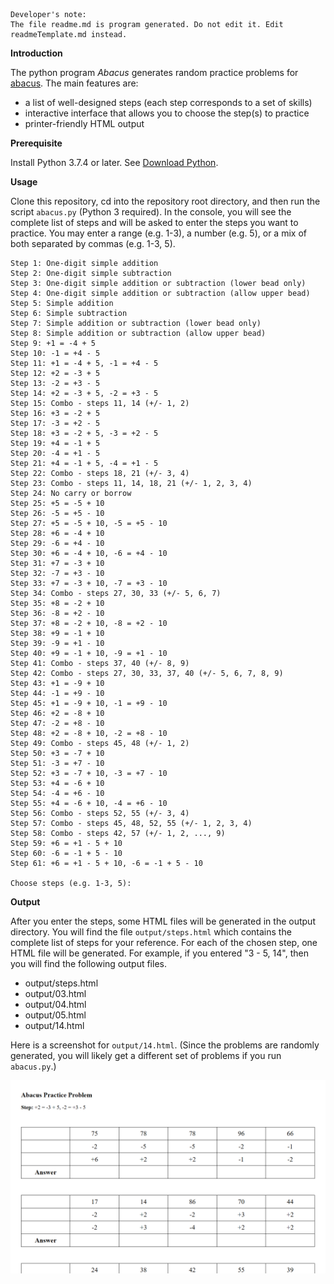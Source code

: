 ```buildoutcfg
Developer's note:
The file readme.md is program generated. Do not edit it. Edit readmeTemplate.md instead.
```

**Introduction**

The python program *Abacus* generates random practice problems for [abacus](https://en.wikipedia.org/wiki/Abacus). The
main features are:
* a list of well-designed steps (each step corresponds to a set of skills) 
* interactive interface that allows you to choose the step(s) to practice
* printer-friendly HTML output

**Prerequisite**

Install Python 3.7.4 or later. See [Download Python](https://www.python.org/downloads/).


**Usage**

Clone this repository, cd into the repository root directory, and then run the script `abacus.py` (Python 3 required). In the console, you will
see the complete list of steps and will be asked to enter the steps you want to practice. You may enter a range (e.g. 1-3), a number (e.g. 5), or a mix of both separated by commas (e.g. 1-3, 5).

```buildoutcfg
Step 1: One-digit simple addition
Step 2: One-digit simple subtraction
Step 3: One-digit simple addition or subtraction (lower bead only)
Step 4: One-digit simple addition or subtraction (allow upper bead)
Step 5: Simple addition
Step 6: Simple subtraction
Step 7: Simple addition or subtraction (lower bead only)
Step 8: Simple addition or subtraction (allow upper bead)
Step 9: +1 = -4 + 5
Step 10: -1 = +4 - 5
Step 11: +1 = -4 + 5, -1 = +4 - 5
Step 12: +2 = -3 + 5
Step 13: -2 = +3 - 5
Step 14: +2 = -3 + 5, -2 = +3 - 5
Step 15: Combo - steps 11, 14 (+/- 1, 2)
Step 16: +3 = -2 + 5
Step 17: -3 = +2 - 5
Step 18: +3 = -2 + 5, -3 = +2 - 5
Step 19: +4 = -1 + 5
Step 20: -4 = +1 - 5
Step 21: +4 = -1 + 5, -4 = +1 - 5
Step 22: Combo - steps 18, 21 (+/- 3, 4)
Step 23: Combo - steps 11, 14, 18, 21 (+/- 1, 2, 3, 4)
Step 24: No carry or borrow
Step 25: +5 = -5 + 10
Step 26: -5 = +5 - 10
Step 27: +5 = -5 + 10, -5 = +5 - 10
Step 28: +6 = -4 + 10
Step 29: -6 = +4 - 10
Step 30: +6 = -4 + 10, -6 = +4 - 10
Step 31: +7 = -3 + 10
Step 32: -7 = +3 - 10
Step 33: +7 = -3 + 10, -7 = +3 - 10
Step 34: Combo - steps 27, 30, 33 (+/- 5, 6, 7)
Step 35: +8 = -2 + 10
Step 36: -8 = +2 - 10
Step 37: +8 = -2 + 10, -8 = +2 - 10
Step 38: +9 = -1 + 10
Step 39: -9 = +1 - 10
Step 40: +9 = -1 + 10, -9 = +1 - 10
Step 41: Combo - steps 37, 40 (+/- 8, 9)
Step 42: Combo - steps 27, 30, 33, 37, 40 (+/- 5, 6, 7, 8, 9)
Step 43: +1 = -9 + 10
Step 44: -1 = +9 - 10
Step 45: +1 = -9 + 10, -1 = +9 - 10
Step 46: +2 = -8 + 10
Step 47: -2 = +8 - 10
Step 48: +2 = -8 + 10, -2 = +8 - 10
Step 49: Combo - steps 45, 48 (+/- 1, 2)
Step 50: +3 = -7 + 10
Step 51: -3 = +7 - 10
Step 52: +3 = -7 + 10, -3 = +7 - 10
Step 53: +4 = -6 + 10
Step 54: -4 = +6 - 10
Step 55: +4 = -6 + 10, -4 = +6 - 10
Step 56: Combo - steps 52, 55 (+/- 3, 4)
Step 57: Combo - steps 45, 48, 52, 55 (+/- 1, 2, 3, 4)
Step 58: Combo - steps 42, 57 (+/- 1, 2, ..., 9)
Step 59: +6 = +1 - 5 + 10
Step 60: -6 = -1 + 5 - 10
Step 61: +6 = +1 - 5 + 10, -6 = -1 + 5 - 10

Choose steps (e.g. 1-3, 5):
```

**Output**

After you enter the steps, some HTML files will be generated in the output directory. You will find the file
`output/steps.html` which contains the complete list of steps for your reference. For each of the chosen step,
one HTML file will be generated. For example, if you entered "3 - 5, 14", then you will find the following output files.
* output/steps.html
* output/03.html
* output/04.html
* output/05.html
* output/14.html

Here is a screenshot for `output/14.html`. (Since the problems are randomly generated, you will likely get a
different set of problems if you run `abacus.py`.)

![screenshot](./img/problems.png)